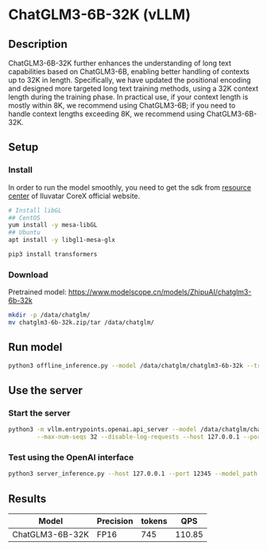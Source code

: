 # ChatGLM3-6B-32K (vLLM)

## Description

ChatGLM3-6B-32K further enhances the understanding of long text capabilities based on ChatGLM3-6B, enabling better
handling of contexts up to 32K in length. Specifically, we have updated the positional encoding and designed more
targeted long text training methods, using a 32K context length during the training phase. In practical use, if your
context length is mostly within 8K, we recommend using ChatGLM3-6B; if you need to handle context lengths exceeding 8K,
we recommend using ChatGLM3-6B-32K.

## Setup

### Install

In order to run the model smoothly, you need to get the sdk from [resource
center](https://support.iluvatar.com/#/ProductLine?id=2) of Iluvatar CoreX official website.

```bash
# Install libGL
## CentOS
yum install -y mesa-libGL
## Ubuntu
apt install -y libgl1-mesa-glx

pip3 install transformers
```

### Download

Pretrained model: <https://www.modelscope.cn/models/ZhipuAI/chatglm3-6b-32k>

```bash
mkdir -p /data/chatglm/
mv chatglm3-6b-32k.zip/tar /data/chatglm/
```

## Run model

```bash
python3 offline_inference.py --model /data/chatglm/chatglm3-6b-32k --trust-remote-code --temperature 0.0 --max-tokens 256
```

## Use the server

### Start the server

```bash
python3 -m vllm.entrypoints.openai.api_server --model /data/chatglm/chatglm3-6b-32k --gpu-memory-utilization 0.9 --max-num-batched-tokens 8193 \
        --max-num-seqs 32 --disable-log-requests --host 127.0.0.1 --port 12345 --trust-remote-code
```

### Test using the OpenAI interface

```bash
python3 server_inference.py --host 127.0.0.1 --port 12345 --model_path /data/chatglm/chatglm3-6b-32k
```

## Results

| Model           | Precision | tokens | QPS    |
|-----------------|-----------|--------|--------|
| ChatGLM3-6B-32K | FP16      | 745    | 110.85 |

